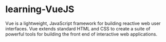 # learning-VueJS
Vue is a lightweight, JavaScript framework for building reactive web user interfaces. Vue extends standard HTML and CSS to create a suite of powerful tools for building the front end of interactive web applications.
